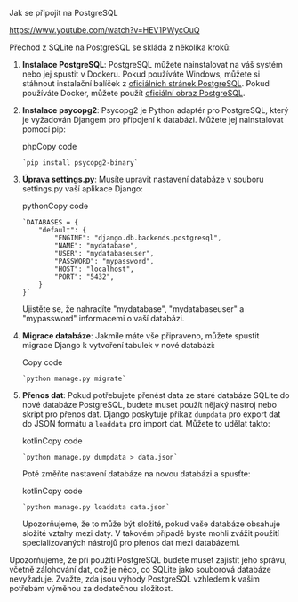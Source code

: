 Jak se připojit na PostgreSQL

https://www.youtube.com/watch?v=HEV1PWycOuQ


Přechod z SQLite na PostgreSQL se skládá z několika kroků:

1.  **Instalace PostgreSQL**: PostgreSQL můžete nainstalovat na váš systém nebo jej spustit v Dockeru. Pokud používáte Windows, můžete si stáhnout instalační balíček z [oficiálních stránek PostgreSQL](https://www.postgresql.org/download/windows/). Pokud používáte Docker, můžete použít [oficiální obraz PostgreSQL](https://hub.docker.com/_/postgres).
    
2.  **Instalace psycopg2**: Psycopg2 je Python adaptér pro PostgreSQL, který je vyžadován Djangem pro připojení k databázi. Můžete jej nainstalovat pomocí pip:
    
    phpCopy code
    
        `pip install psycopg2-binary` 
    
3.  **Úprava settings.py**: Musíte upravit nastavení databáze v souboru settings.py vaší aplikace Django:
    
    pythonCopy code
    
        `DATABASES = {
            "default": {
                "ENGINE": "django.db.backends.postgresql",
                "NAME": "mydatabase",
                "USER": "mydatabaseuser",
                "PASSWORD": "mypassword",
                "HOST": "localhost",
                "PORT": "5432",
            }
        }` 
    
    Ujistěte se, že nahradíte "mydatabase", "mydatabaseuser" a "mypassword" informacemi o vaší databázi.
    
4.  **Migrace databáze**: Jakmile máte vše připraveno, můžete spustit migrace Django k vytvoření tabulek v nové databázi:
    
    Copy code
    
        `python manage.py migrate` 
    
5.  **Přenos dat**: Pokud potřebujete přenést data ze staré databáze SQLite do nové databáze PostgreSQL, budete muset použít nějaký nástroj nebo skript pro přenos dat. Django poskytuje příkaz `dumpdata` pro export dat do JSON formátu a `loaddata` pro import dat. Můžete to udělat takto:
    
    kotlinCopy code
    
        `python manage.py dumpdata > data.json` 
    
    Poté změňte nastavení databáze na novou databázi a spusťte:
    
    kotlinCopy code
    
        `python manage.py loaddata data.json` 
    
    Upozorňujeme, že to může být složité, pokud vaše databáze obsahuje složité vztahy mezi daty. V takovém případě byste mohli zvážit použití specializovaných nástrojů pro přenos dat mezi databázemi.
    

Upozorňujeme, že při použití PostgreSQL budete muset zajistit jeho správu, včetně zálohování dat, což je něco, co SQLite jako souborová databáze nevyžaduje. Zvažte, zda jsou výhody PostgreSQL vzhledem k vašim potřebám výměnou za dodatečnou složitost.